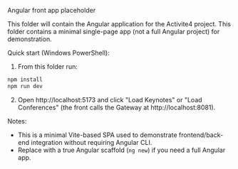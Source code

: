 Angular front app placeholder

This folder will contain the Angular application for the Activite4 project.
This folder contains a minimal single-page app (not a full Angular project) for demonstration.

Quick start (Windows PowerShell):

1. From this folder run:

```powershell
npm install
npm run dev
```

2. Open http://localhost:5173 and click "Load Keynotes" or "Load Conferences" (the front calls the Gateway at http://localhost:8081).

Notes:
- This is a minimal Vite-based SPA used to demonstrate frontend/back-end integration without requiring Angular CLI.
- Replace with a true Angular scaffold (`ng new`) if you need a full Angular app.

